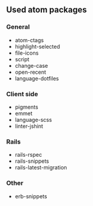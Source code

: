 ## Used atom packages

### General
- atom-ctags
- highlight-selected
- file-icons
- script
- change-case
- open-recent
- language-dotfiles

### Client side
- pigments
- emmet
- language-scss
- linter-jshint

### Rails
- rails-rspec
- rails-snippets
- rails-latest-migration

### Other
- erb-snippets

